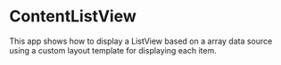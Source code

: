 # ContentListView
This app shows how to display a ListView based on a array data source using a custom layout template for displaying each item.




